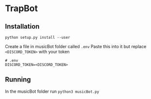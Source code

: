 # TrapBot

## Installation

`python setup.py install --user`

Create a file in musicBot folder called `.env`
Paste this into it but replace `<DISCORD_TOKEN>` with your token
```
# .env
DISCORD_TOKEN=<DISCORD_TOKEN>
```

## Running

In the musicBot folder run `python3 musicBot.py`
